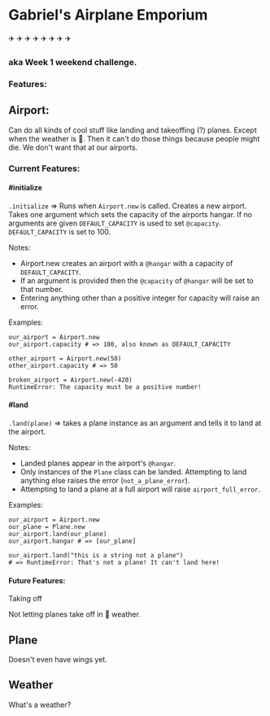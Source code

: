 # Gabriel's Airplane Emporium
:airplane: :airplane: :airplane: :airplane: :airplane: :airplane: :airplane: :airplane:
### aka Week 1 weekend challenge.

### Features:

## Airport:
Can do all kinds of cool stuff like landing and takeoffing (?) planes. Except when the weather is :poop:. Then it can't do those things because people might die. We don't want that at our airports.

### Current Features:
#### \#initialize
`.initialize` => Runs when `Airport.new` is called. Creates a new airport. Takes
one argument which sets the capacity of the airports hangar. If no arguments are
given `DEFAULT_CAPACITY` is used to set `@capacity`. `DEFAULT_CAPACITY` is set to 100.

Notes:
* Airport.new creates an airport with a `@hangar` with a capacity of `DEFAULT_CAPACITY`.
* If an argument is provided then the `@capacity` of `@hangar` will be set to that number.
* Entering anything other than a positive integer for capacity will raise an error.

Examples:

```
our_airport = Airport.new
our_airport.capacity # => 100, also known as DEFAULT_CAPACITY

other_airport = Airport.new(50)
other_airport.capacity # => 50

broken_airport = Airport.new(-420)
RuntimeError: The capacity must be a positive number!
```

#### \#land
`.land(plane)` => takes a plane instance as an argument and tells it
to land at the airport.

Notes:
* Landed planes appear in the airport's `@hangar`.
* Only instances of the `Plane` class can be landed. Attempting to land anything
else raises the error (`not_a_plane_error`).
* Attempting to land a plane at a full airport will raise `airport_full_error`.

Examples:

```
our_airport = Airport.new
our_plane = Plane.new
our_airport.land(our_plane)
our_airport.hangar # => [our_plane]

our_airport.land("this is a string not a plane")
# => RuntimeError: That's not a plane! It can't land here!
```

#### Future Features:

Taking off

Not letting planes take off in :poop: weather.

## Plane

Doesn't even have wings yet.

## Weather

What's a weather?
